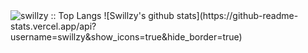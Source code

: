 
<div class="begin-examples"></div>
<img src="https://github-readme-stats.vercel.app/api/top-langs/?username=swillzy&langs_count=10&theme=tokyonight&layout=compact" alt="swillzy :: Top Langs" />
![Swillzy's github stats](https://github-readme-stats.vercel.app/api?username=swillzy&show_icons=true&hide_border=true)
<div class="end-examples"></div>
